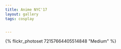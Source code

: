 ```yaml
---
title: Anime NYC'17
layout: gallery
tags: cosplay


---
```


{% flickr_photoset 72157664405514848 "Medium" %}